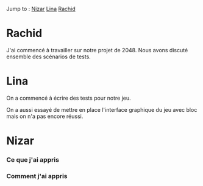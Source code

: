Jump to :
[Nizar](#nizar)
[Lina](#lina)
[Rachid](#rachid)

# Rachid

J'ai commencé à travailler sur notre projet de 2048. Nous avons discuté ensemble des scénarios de tests.

# Lina

On a commencé à écrire des tests pour notre jeu.

On a aussi essayé de mettre en place l'interface graphique du jeu avec bloc mais on n'a pas encore réussi.

# Nizar

### Ce que j'ai appris


### Comment j'ai appris
